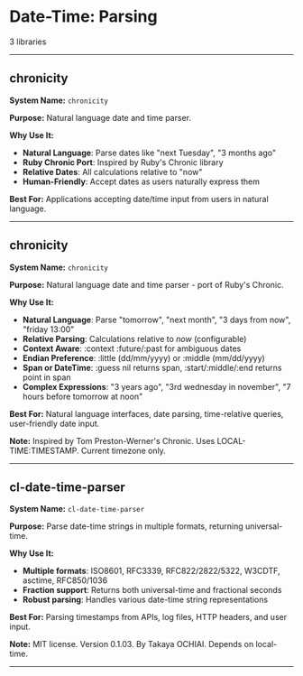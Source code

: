 # Date-Time: Parsing

3 libraries

---

## chronicity

**System Name:** `chronicity`

**Purpose:** Natural language date and time parser.

**Why Use It:**
- **Natural Language**: Parse dates like "next Tuesday", "3 months ago"
- **Ruby Chronic Port**: Inspired by Ruby's Chronic library
- **Relative Dates**: All calculations relative to "now"
- **Human-Friendly**: Accept dates as users naturally express them

**Best For:** Applications accepting date/time input from users in natural language.

---


## chronicity

**System Name:** `chronicity`

**Purpose:** Natural language date and time parser - port of Ruby's Chronic.

**Why Use It:**
- **Natural Language**: Parse "tomorrow", "next month", "3 days from now", "friday 13:00"
- **Relative Parsing**: Calculations relative to *now* (configurable)
- **Context Aware**: :context :future/:past for ambiguous dates
- **Endian Preference**: :little (dd/mm/yyyy) or :middle (mm/dd/yyyy)
- **Span or DateTime**: :guess nil returns span, :start/:middle/:end returns point in span
- **Complex Expressions**: "3 years ago", "3rd wednesday in november", "7 hours before tomorrow at noon"

**Best For:** Natural language interfaces, date parsing, time-relative queries, user-friendly date input.

**Note:** Inspired by Tom Preston-Werner's Chronic. Uses LOCAL-TIME:TIMESTAMP. Current timezone only.

---


## cl-date-time-parser

**System Name:** `cl-date-time-parser`

**Purpose:** Parse date-time strings in multiple formats, returning universal-time.

**Why Use It:**
- **Multiple formats**: ISO8601, RFC3339, RFC822/2822/5322, W3CDTF, asctime, RFC850/1036
- **Fraction support**: Returns both universal-time and fractional seconds
- **Robust parsing**: Handles various date-time string representations

**Best For:** Parsing timestamps from APIs, log files, HTTP headers, and user input.

**Note:** MIT license. Version 0.1.03. By Takaya OCHIAI. Depends on local-time.

---


